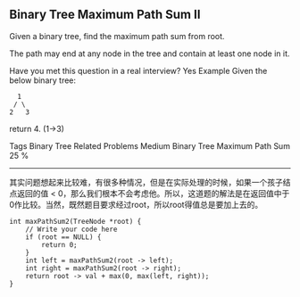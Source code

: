 ## Binary Tree Maximum Path Sum II  ##

Given a binary tree, find the maximum path sum from root.

The path may end at any node in the tree and contain at least one node in it.

Have you met this question in a real interview? Yes
Example
Given the below binary tree:

	  1
	 / \
	2   3
return 4. (1->3)

Tags 
Binary Tree
Related Problems 
Medium Binary Tree Maximum Path Sum 25 %

----------
其实问题想起来比较难，有很多种情况，但是在实际处理的时候，如果一个孩子结点返回的值 < 0，那么我们根本不会考虑他。所以，这道题的解法是在返回值中于0作比较。当然，既然题目要求经过root，所以root得值总是要加上去的。

	int maxPathSum2(TreeNode *root) {
	    // Write your code here
	    if (root == NULL) {
	        return 0;
	    }
	    int left = maxPathSum2(root -> left);
	    int right = maxPathSum2(root -> right);
	    return root -> val + max(0, max(left, right));
	}